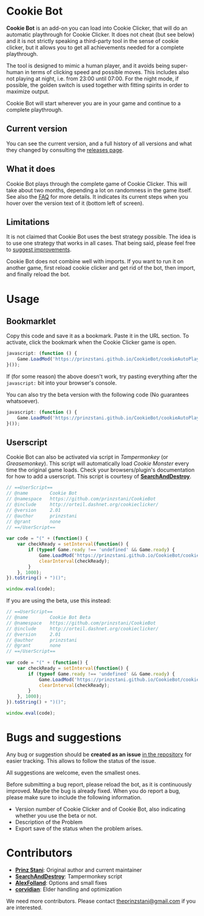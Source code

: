 # Cookie Bot
**Cookie Bot** is an add-on you can load  into Cookie Clicker, that will do an automatic playthrough for Cookie Clicker. It does not cheat (but see below) and it is not strictly speaking a third-party tool in the sense of cookie clicker, but it allows you to get all achievements needed for a complete playthrough.

The tool is designed to mimic a human player, and it avoids being super-human in terms of clicking speed and possible moves. This includes also not playing at night, i.e. from 23:00 until 07:00. For the night mode, if possible, the golden switch is used together with fitting spirits in order to maximize output.

Cookie Bot will start wherever you are in your game and continue to a complete playthrough.

## Current version

You can see the current version, and a full history of all versions and what they changed by consulting the [releases page](https://github.com/prinzstani/CookieBot/releases).

## What it does

Cookie Bot plays through the complete game of Cookie Clicker. This will take about two months, depending a lot on randomness in the game itself. See also the [FAQ](https://github.com/prinzstani/CookieBot/blob/master/FAQ.md) for more details. It indicates its current steps when you hover over the version text of it (bottom left of screen).

## Limitations

It is not claimed that Cookie Bot uses the best strategy possible. The idea is to use one strategy that works in all cases. That being said, please feel free to [suggest improvements](https://github.com/prinzstani/CookieBot).

Cookie Bot does not combine well with imports. If you want to run it on another game, first reload cookie clicker and get rid of the bot, then import, and finally reload the bot.

# Usage

## Bookmarklet

Copy this code and save it as a bookmark. Paste it in the URL section. To activate, click the bookmark when the Cookie Clicker game is open.

```javascript
javascript: (function () {
	Game.LoadMod('https://prinzstani.github.io/CookieBot/cookieAutoPlay.js');
}());
```

If (for some reason) the above doesn't work, try pasting everything after the <code>javascript:</code> bit into your browser's console.

You can also try the beta version with the following code (No guarantees whatsoever).

```javascript
javascript: (function () {
	Game.LoadMod('https://prinzstani.github.io/CookieBot/cookieAutoPlayBeta.js');
}());
```

## Userscript

Cookie Bot can also be activated via script in *Tampermonkey* (or *Greasemonkey*). This script will automatically load *Cookie Monster* every time the original game loads. Check your browsers/plugin's documentation for how to add a userscript. This script is courtesy of **[SearchAndDestroy](https://github.com/SearchAndDestroy)**.

```javascript
// ==UserScript==
// @name        Cookie Bot
// @namespace   https://github.com/prinzstani/CookieBot
// @include     http://orteil.dashnet.org/cookieclicker/
// @version     2.01
// @author      prinzstani
// @grant       none
// ==/UserScript==
    
var code = "(" + (function() {
    var checkReady = setInterval(function() {
        if (typeof Game.ready !== 'undefined' && Game.ready) {
            Game.LoadMod('https://prinzstani.github.io/CookieBot/cookieAutoPlay.js');
            clearInterval(checkReady);
        }
    }, 1000);
}).toString() + ")()";

window.eval(code);
```

If you are using the beta, use this instead:

```javascript
// ==UserScript==
// @name        Cookie Bot Beta
// @namespace   https://github.com/prinzstani/CookieBot
// @include     http://orteil.dashnet.org/cookieclicker/
// @version     2.01
// @author      prinzstani
// @grant       none
// ==/UserScript==
    
var code = "(" + (function() {
    var checkReady = setInterval(function() {
        if (typeof Game.ready !== 'undefined' && Game.ready) {
            Game.LoadMod('https://prinzstani.github.io/CookieBot/cookieAutoPlayBeta.js');
            clearInterval(checkReady);
        }
    }, 1000);
}).toString() + ")()";

window.eval(code);
```

# Bugs and suggestions

Any bug or suggestion should be **created as an issue** [in the repository](https://github.com/prinzstani/CookieBot) for easier tracking. This allows to follow the status of the issue.

All suggestions are welcome, even the smallest ones.

Before submitting a bug report, please reload the bot, as it is continuously improved. Maybe the bug is already fixed. When you do report a bug, please make sure to include the following information.
* Version number of Cookie Clicker and of Cookie Bot, also indicating whether you use the beta or not.
* Description of the Problem
* Export save of the status when the problem arises.

# Contributors
* **[Prinz Stani](https://github.com/prinzstani)**: Original author and current maintainer
* **[SearchAndDestroy](https://github.com/SearchAndDestroy)**: Tampermonkey script
* **[AlexFolland](https://github.com/AlexFolland)**: Options and small fixes
* **[corvidian](https://github.com/corvidian)**: Elder handling and optimization

We need more contributors. Please contact theprinzstani@gmail.com if you are interested.
